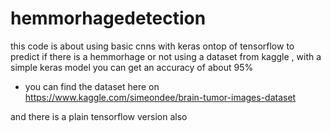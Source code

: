 # hemmorhagedetection
this code is about using basic cnns with keras ontop of tensorflow to predict if there is a hemmorhage or not  using a dataset from kaggle , with a simple keras model you can get an accuracy of about 95%

* you can find the dataset  here on 
https://www.kaggle.com/simeondee/brain-tumor-images-dataset

 and there is a plain tensorflow version also 

